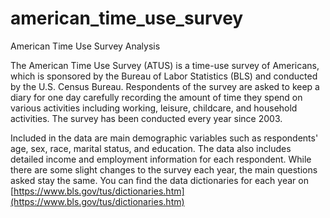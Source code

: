 # american_time_use_survey
American Time Use Survey Analysis

The American Time Use Survey (ATUS) is a time-use survey of Americans, which is sponsored by the Bureau of Labor Statistics (BLS) and conducted by the U.S. Census Bureau. Respondents of the survey are asked to keep a diary for one day carefully recording the amount of time they spend on various activities including working, leisure, childcare, and household activities. The survey has been conducted every year since 2003.

Included in the data are main demographic variables such as respondents' age, sex, race, marital status, and education. The data also includes detailed income and employment information for each respondent. While there are some slight changes to the survey each year, the main questions asked stay the same. You can find the data dictionaries for each year on [https://www.bls.gov/tus/dictionaries.htm](https://www.bls.gov/tus/dictionaries.htm)
